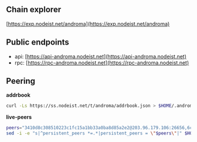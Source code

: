 ## Chain explorer
[https://exp.nodeist.net/androma](https://exp.nodeist.net/androma)

## Public endpoints

* api: [https://api-androma.nodeist.net](https://api-androma.nodeist.net)
* rpc: [https://rpc-androma.nodeist.net](https://rpc-androma.nodeist.net)

## Peering

**addrbook**
```bash
curl -Ls https://ss.nodeist.net/t/androma/addrbook.json > $HOME/.androma/config/addrbook.json
```

**live-peers**
```bash
peers="3410d8c308510223c1fc15a1bb33a0ba8d85a2e2@203.96.179.106:26656,6ca9cc12c3448b22fc51f8ba11eb62b7cb667f04@65.108.132.239:26856,db2a0a0cf06a4cdaf158bfc4919fa520ca02f7c4@135.181.116.109:27786,93ef47cee8857dc069d61404b64c0f1d18bf0b26@65.108.226.26:21656,83324c67e7ec69e249beaaef5d91cf0f1f5014ce@65.108.224.156:17656,f1e10a9358b84f86159c47bcdb74b663fc1f54ee@65.108.226.183:15056,152e12336f6b39ee9ce1bbb16edfe647ba4dd4d6@65.109.92.241:4176,fc6f7914e4beb4b5278e7ba32ec2abde97cd8082@65.109.28.177:26656,6dbdf310876528a45e0f094df1160439f33a1bcf@65.109.87.135:10656,76b1343da5f76dcbef3c50c49f2811eab95129cf@65.108.195.235:23656"
sed -i -e "s|^persistent_peers *=.*|persistent_peers = \"$peers\"|" $HOME/.androma/config/config.toml
```
